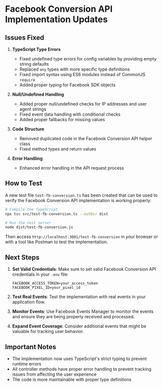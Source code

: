 # Facebook Conversion API Implementation Updates

## Issues Fixed

1. **TypeScript Type Errors**

   -  Fixed undefined type errors for config variables by providing empty string defaults
   -  Replaced `any` types with more specific type definitions
   -  Fixed import syntax using ES6 modules instead of CommonJS `require`
   -  Added proper typing for Facebook SDK objects

2. **Null/Undefined Handling**

   -  Added proper null/undefined checks for IP addresses and user agent strings
   -  Fixed event data handling with conditional checks
   -  Added proper fallbacks for missing values

3. **Code Structure**

   -  Removed duplicated code in the Facebook Conversion API helper class
   -  Fixed method types and return values

4. **Error Handling**
   -  Enhanced error handling in the API request process

## How to Test

A new test file `test-fb-conversion.ts` has been created that can be used to verify the Facebook Conversion API implementation is working properly:

```bash
# Compile the TypeScript
npx tsc src/test-fb-conversion.ts --outDir dist

# Run the test server
node dist/test-fb-conversion.js
```

Then access `http://localhost:3001/test-fb-conversion` in your browser or with a tool like Postman to test the implementation.

## Next Steps

1. **Set Valid Credentials**: Make sure to set valid Facebook Conversion API credentials in your `.env` file:

   ```
   FACEBOOK_ACCESS_TOKEN=your_access_token
   FACEBOOK_PIXEL_ID=your_pixel_id
   ```

2. **Test Real Events**: Test the implementation with real events in your application flow.

3. **Monitor Events**: Use Facebook Events Manager to monitor the events and ensure they are being properly received and processed.

4. **Expand Event Coverage**: Consider additional events that might be valuable for tracking user behavior.

## Important Notes

-  The implementation now uses TypeScript's strict typing to prevent runtime errors
-  All controller methods have proper error handling to prevent tracking issues from affecting the user experience
-  The code is more maintainable with proper type definitions
